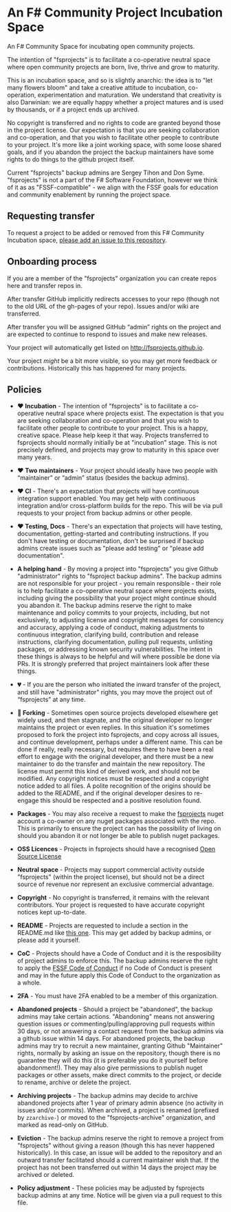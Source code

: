# An F# Community Project Incubation Space

An F# Community Space for incubating open community projects.

The intention of "fsprojects" is to facilitate a co-operative neutral space where open community projects are born, live, thrive and grow to maturity.

This is an incubation space, and so is slightly anarchic: the idea is to "let many flowers bloom" and take a creative attitude to incubation, co-operation, experimentation and maturation. We understand that creativity is also Darwinian: we are equally happy whether a project matures and is used by thousands, or if a project ends up archived.

No copyright is transferred and no rights to code are granted beyond those in the project license. Our expectation is that you are seeking collaboration and co-operation, and that you wish to facilitate other people to contribute to your project. It's more like a joint working space, with some loose shared goals, and if you abandon the project the backup maintainers have some rights to do things to the github project itself.

Current "fsprojects" backup admins are Sergey Tihon and Don Syme.  "fsprojects" is not a part of the F# Software Foundation, however we think of it as as "FSSF-compatible" - we align with the FSSF goals for education and community enablement by running the project space.

## Requesting transfer

To request a project to be added or removed from this F# Community Incubation space, [please add an issue to this repository](https://github.com/fsprojects/FsProjectsAdmin/issues/new).

## Onboarding process 

If you are a member of the "fsprojects" organization you can create repos here and transfer repos in.

After transfer GitHub implicitly redirects accesses to your repo (though not to the old URL of the gh-pages of your repo).  Issues and/or wiki are transferred.

After transfer you will be assigned GitHub “admin” rights on the project and are expected to continue to respond to issues and make new releases.  

Your project will automatically get listed on http://fsprojects.github.io.

Your project *might* be a bit more visible, so you may get more feedback or contributions. Historically this has happened for many projects.

## Policies

* **❤️ Incubation** - The intention of "fsprojects" is to facilitate a co-operative neutral space where projects exist. The expectation is that you are seeking collaboration and co-operation and that you wish to facilitate other people to contribute to your project. This is a happy, creative space. Please help keep it that way. Projects transferred to fsprojects should normally initially be at "incubation" stage. This is not precisely defined, and projects may grow to maturity in this space over many years.

* **❤️ Two maintainers** - Your project should ideally have two people with “maintainer” or “admin” status (besides the backup admins). 

* **❤️ CI** - There's an expectation that projects will have continuous integration support enabled. You may get help with continuous integration and/or cross-platform builds for the repo. This will be via pull requests to your project from backup admins or other people.

* **❤️ Testing, Docs** - There's an expectation that projects will have testing, documentation, getting-started and contributing instructions. If you don't have testing or documentation, don't be surprised if backup admins create issues such as "please add testing" or "please add documentation".

* **A helping hand** - By moving a project into "fsprojects" you give Github "administrator" rights to "fsproject backup admins". The backup admins are not responsible for your project - you remain responsible - their role is to help facilitate a co-operative neutral space where projects exists, including giving the possibility that your project might continue should you abandon it. The backup admins reserve the right to make maintenance and policy commits to your projects, including, but not exclusively, to adjusting license and copyright messages for consistency and accuracy, applying a code of conduct, making adjustments to continuous integration, clarifying build, contribution and release instructions, clarifying documentation, pulling pull requests, unlisting packages, or addressing known security vulnerabilities. The intent in these things is always to be helpful and will where possible be done via PRs. It is strongly preferred that project maintainers look after these things.

* **💔** - If you are the person who initiated the inward transfer of the project, and still have "administrator" rights, you may move the project out of “fsprojects” at any time.

* **🤔 Forking** - Sometimes open source projects developed elsewhere get widely used, and then stagnate, and the original developer no longer maintains the project or even replies. In this situation it's sometimes proposed to fork the project into fsprojects, and copy across all issues, and continue development, perhaps under a different name. This can be done if really, really necessary, but requires there to have been a real effort to engage with the original developer, and there must be a new maintainer to do the transfer and maintain the new repository. The license must permit this kind of derived work, and should not be modified. Any copyright notices must be respected and a copyright notice added to all files. A polite recognition of the origins should be added to the README, and if the original developer desires to re-engage this should be respected and a positive resolution found.

* **Packages** - You may also receive a request to make the [fsprojects](https://www.nuget.org/profiles/fsprojects) nuget account a co-owner on any nuget packages associated with the repo. This is primarily to ensure the project can has the possibility of living on should you abandon it or not longer be able to publish nuget packages.

* **OSS Licences** - Projects in fsprojects should have a recognised [Open Source License](https://opensource.org/licenses#:~:text=Open%20source%20licenses%20are%20licenses,Source%20Initiative's%20license%20review%20process.) 

* **Neutral space** - Projects may support commercial activity outside "fsprojects" (within the project license), but should not be a direct source of revenue nor represent an exclusive commercial advantage.

* **Copyright** - No copyright is transferred, it remains with the relevant contributors. Your project is requested to have accurate copyright notices kept up-to-date.

* **README** - Projects are requested to include a section in the README.md like [this one](https://github.com/fsprojects/FSharp.Compatibility#maintainers). This may get added by backup admins, or please add it yourself.

* **CoC** - Projects should have a Code of Conduct and it is the resposibility of project admins to enforce this. The backup admins reserve the right to apply the [FSSF Code of Conduct](https://foundation.fsharp.org/code_of_conduct) if no Code of Conduct is present and may in the future apply this Code of Conduct to the organization as a whole.

* **2FA** - You must have 2FA enabled to be a member of this organization.

* **Abandoned projects** - Should a project be "abandoned", the backup admins may take certain actions. "Abandoning" means not answering question issues or commenting/pulling/approving pull requests within 30 days, or not answering a contact request from the backup admins via a github issue within 14 days. For abandoned projects, the backup admins may try to recruit a new maintainer, granting Github "Maintainer" rights, normally by asking an issue on the repository, though there is no guarantee they will do this (it is preferable you do it yourself before abandonment!). They may also give permissions to publish nuget packages or other assets, make direct commits to the project, or decide to rename, archive or delete the project.

* **Archiving projects** - The backup admins may decide to archive abandoned projects after 1 year of primary admin absence (no activity in issues and/or commits). When archived, a project is renamed (prefixed by `zzarchive-`) or moved to the "fsprojects-archive" organization, and marked as read-only on GitHub.

* **Eviction** - The backup admins reserve the right to remove a project from "fsprojects" without giving a reason (though this has never happened historically). In this case, an issue will be added to the repository and an outward transfer facilitated should a current maintainer wish that. If the project has not been transferred out within 14 days the project may be archived or deleted.

* **Policy adjustment** - These policies may be adjusted by fsprojects backup admins at any time. Notice will be given via a pull request to this file.

